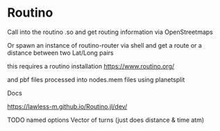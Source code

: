 # Routino

Call into the routino .so and get routing information via OpenStreetmaps

Or spawn an instance of routino-router via shell and get a route or a distance between two Lat/Long pairs

this requires a routino installation https://www.routino.org/

and pbf files processed into nodes.mem files using planetsplit

Docs

https://lawless-m.github.io/Routino.jl/dev/

TODO
named options
Vector of turns (just does distance & time atm)
